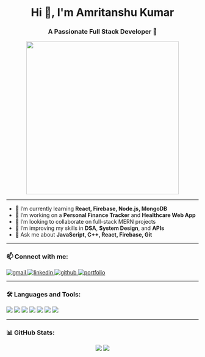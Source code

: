 <h1 align="center">Hi 👋, I'm Amritanshu Kumar</h1>
<h3 align="center">A Passionate Full Stack Developer 🚀</h3>

<p align="center">
  <img src="https://raw.githubusercontent.com/abhisheknaiidu/abhisheknaiidu/master/code.gif" width="400" />
</p>

---

- 🌱 I’m currently learning **React, Firebase, Node.js, MongoDB**
- 🔭 I’m working on a **Personal Finance Tracker** and **Healthcare Web App**
- 🤝 I’m looking to collaborate on full-stack MERN projects
- 🧠 I’m improving my skills in **DSA**, **System Design**, and **APIs**
- 💬 Ask me about **JavaScript, C++, React, Firebase, Git**

---

### 📫 Connect with me:

<p align="left">
  <a href="mailto:ronikkumar2004@gmail.com">
    <img src="https://img.shields.io/badge/Gmail-D14836?style=for-the-badge&logo=gmail&logoColor=white" alt="gmail"/>
  </a>
  <a href="https://www.linkedin.com/in/2004-amritanshu/" target="_blank">
    <img src="https://img.shields.io/badge/LinkedIn-0077B5?style=for-the-badge&logo=linkedin&logoColor=white" alt="linkedin"/>
  </a>
  <a href="https://github.com/AmritanshuKumar20" target="_blank">
    <img src="https://img.shields.io/badge/GitHub-181717?style=for-the-badge&logo=github&logoColor=white" alt="github"/>
  </a>
  
  </a>
  <a href="https://amritanshukumar20.github.io/Portfolio/" target="_blank">
    <img src="https://img.shields.io/badge/Portfolio-12100E?style=for-the-badge&logo=vercel&logoColor=white" alt="portfolio"/>
  </a>
</p>

---

### 🛠️ Languages and Tools:

<p align="left">
  <img src="https://img.icons8.com/color/48/000000/javascript.png"/>
  <img src="https://img.icons8.com/color/48/000000/react-native.png"/>
  <img src="https://img.icons8.com/color/48/000000/nodejs.png"/>
  <img src="https://img.icons8.com/color/48/000000/firebase.png"/>
  <img src="https://img.icons8.com/color/48/000000/mongodb.png"/>
  <img src="https://img.icons8.com/color/48/000000/c-plus-plus-logo.png"/>
  <img src="https://img.icons8.com/color/48/000000/git.png"/>
</p>

---

### 📊 GitHub Stats:

<p align="center">
  <img src="https://github-readme-stats.vercel.app/api?username=AmritanshuKumar20&show_icons=true&theme=radical" />
  <img src="https://github-readme-stats.vercel.app/api/top-langs/?username=AmritanshuKumar20&layout=compact&theme=radical" />
</p>
